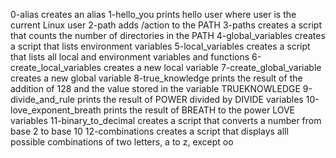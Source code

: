 0-alias creates an alias
1-hello_you prints hello user where user is the current Linux user
2-path adds /action to the PATH
3-paths creates a script that counts the number of directories in the PATH
4-global_variables creates a script that lists environment variables
5-local_variables creates a script that lists all local and environment variables and functions
6-create_local_variables creates a new local variable
7-create_global_variable creates a new global variable
8-true_knowledge prints the result of the addition of 128 and the value stored in the variable TRUEKNOWLEDGE
9-divide_and_rule prints the result of POWER divided by DIVIDE variables
10-love_exponent_breath prints the result of BREATH to the power LOVE variables
11-binary_to_decimal creates a script that converts a number from base 2 to base 10
12-combinations creates a script that displays alll possible combinations of two letters, a to z, except oo
